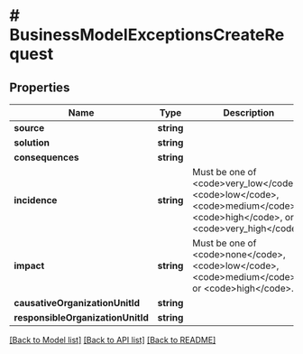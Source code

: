 # # BusinessModelExceptionsCreateRequest

## Properties

Name | Type | Description | Notes
------------ | ------------- | ------------- | -------------
**source** | **string** |  |
**solution** | **string** |  |
**consequences** | **string** |  | [optional]
**incidence** | **string** | Must be one of &lt;code&gt;very_low&lt;/code&gt;, &lt;code&gt;low&lt;/code&gt;, &lt;code&gt;medium&lt;/code&gt;, &lt;code&gt;high&lt;/code&gt;, or &lt;code&gt;very_high&lt;/code&gt;. |
**impact** | **string** | Must be one of &lt;code&gt;none&lt;/code&gt;, &lt;code&gt;low&lt;/code&gt;, &lt;code&gt;medium&lt;/code&gt;, or &lt;code&gt;high&lt;/code&gt;. |
**causativeOrganizationUnitId** | **string** |  | [optional]
**responsibleOrganizationUnitId** | **string** |  | [optional]

[[Back to Model list]](../../README.md#models) [[Back to API list]](../../README.md#endpoints) [[Back to README]](../../README.md)
